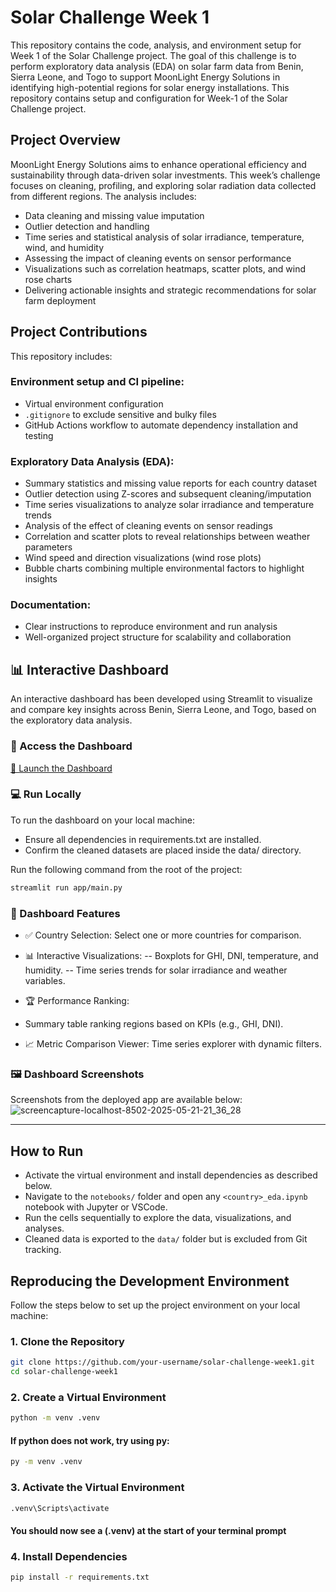 # Solar Challenge Week 1

This repository contains the code, analysis, and environment setup for Week 1 of the Solar Challenge project. The goal of this challenge is to perform exploratory data analysis (EDA) on solar farm data from Benin, Sierra Leone, and Togo to support MoonLight Energy Solutions in identifying high-potential regions for solar energy installations.
This repository contains setup and configuration for Week-1 of the Solar Challenge project.

## Project Overview

MoonLight Energy Solutions aims to enhance operational efficiency and sustainability through data-driven solar investments. This week’s challenge focuses on cleaning, profiling, and exploring solar radiation data collected from different regions. The analysis includes:

- Data cleaning and missing value imputation
- Outlier detection and handling
- Time series and statistical analysis of solar irradiance, temperature, wind, and humidity
- Assessing the impact of cleaning events on sensor performance
- Visualizations such as correlation heatmaps, scatter plots, and wind rose charts
- Delivering actionable insights and strategic recommendations for solar farm deployment

## Project Contributions

This repository includes:

### Environment setup and CI pipeline:
- Virtual environment configuration
- `.gitignore` to exclude sensitive and bulky files
- GitHub Actions workflow to automate dependency installation and testing

### Exploratory Data Analysis (EDA):
- Summary statistics and missing value reports for each country dataset
- Outlier detection using Z-scores and subsequent cleaning/imputation
- Time series visualizations to analyze solar irradiance and temperature trends
- Analysis of the effect of cleaning events on sensor readings
- Correlation and scatter plots to reveal relationships between weather parameters
- Wind speed and direction visualizations (wind rose plots)
- Bubble charts combining multiple environmental factors to highlight insights

### Documentation:
- Clear instructions to reproduce environment and run analysis
- Well-organized project structure for scalability and collaboration


## 📊 Interactive Dashboard
An interactive dashboard has been developed using Streamlit to visualize and compare key insights across Benin, Sierra Leone, and Togo, based on the exploratory data analysis.

### 🔗 Access the Dashboard
[🔗 Launch the Dashboard]()

### 💻 Run Locally
To run the dashboard on your local machine:

- Ensure all dependencies in requirements.txt are installed.
- Confirm the cleaned datasets are placed inside the data/ directory.

Run the following command from the root of the project:

```bash
streamlit run app/main.py
```
### 🧩 Dashboard Features

- ✅ Country Selection: Select one or more countries for comparison.

- 📊 Interactive Visualizations:
     -- Boxplots for GHI, DNI, temperature, and humidity.
     -- Time series trends for solar irradiance and weather variables.

- 🏆 Performance Ranking:

- Summary table ranking regions based on KPIs (e.g., GHI, DNI).

- 📈 Metric Comparison Viewer: Time series explorer with dynamic filters.

### 🖼️ Dashboard Screenshots
Screenshots from the deployed app are available below:
![screencapture-localhost-8502-2025-05-21-21_36_28](https://github.com/user-attachments/assets/a05f90f7-83e1-442b-8d39-658a7259fc1e)

---

## How to Run

- Activate the virtual environment and install dependencies as described below.
- Navigate to the `notebooks/` folder and open any `<country>_eda.ipynb` notebook with Jupyter or VSCode.
- Run the cells sequentially to explore the data, visualizations, and analyses.
- Cleaned data is exported to the `data/` folder but is excluded from Git tracking.


## Reproducing the Development Environment

Follow the steps below to set up the project environment on your local machine:

### **1. Clone the Repository**

```bash
git clone https://github.com/your-username/solar-challenge-week1.git
cd solar-challenge-week1
```

### **2. Create a Virtual Environment**

``` bash
python -m venv .venv
```
#### If python does not work, try using py:

```bash
py -m venv .venv
```

### **3. Activate the Virtual Environment**

```bash
.venv\Scripts\activate
```
   #### You should now see a (.venv) at the start of your terminal prompt

### **4. Install Dependencies**
```bash
pip install -r requirements.txt
``` 
